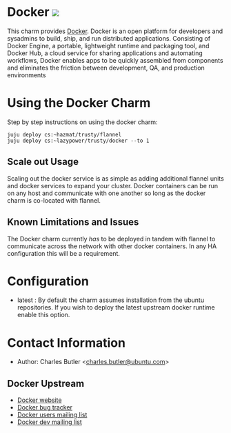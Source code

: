 # Docker ![](https://d3oypxn00j2a10.cloudfront.net/0.12.10/img/nav/docker-logo-loggedout.png)



This charm provides [Docker](http://docker.io). Docker is an open platform for
developers and sysadmins to build, ship, and run distributed applications.
Consisting of Docker Engine, a portable, lightweight runtime and packaging tool,
and Docker Hub, a cloud service for sharing applications and automating
workflows, Docker enables apps to be quickly assembled from components and
eliminates the friction between development, QA, and production environments


# Using the Docker Charm

Step by step instructions on using the docker charm:

    juju deploy cs:~hazmat/trusty/flannel
    juju deploy cs:~lazypower/trusty/docker --to 1

## Scale out Usage

Scaling out the docker service is as simple as adding additional flannel units
and docker services to expand your cluster. Docker containers can be run on any
host and communicate with one another so long as the docker charm is co-located
with flannel.

## Known Limitations and Issues

The Docker charm currently *has* to be deployed in tandem with flannel to
communicate across the network with other docker containers. In any HA
configuration this will be a requirement.

# Configuration

- latest : By default the charm assumes installation from the ubuntu
repositories. If you wish to deploy the latest upstream docker runtime enable
this option.

# Contact Information

- Author: Charles Butler &lt;[charles.butler@ubuntu.com](mailto:charles.butler@ubuntu.com)&gt;

## Docker Upstream

- [Docker website](http://docker.io)
- [Docker bug tracker](http://github.com/docker/docker/issues)
- [Docker users mailing list](https://groups.google.com/forum/?fromgroups#!forum/docker-users)
- [Docker dev mailing list](https://groups.google.com/forum/?fromgroups#!forum/docker-dev)
